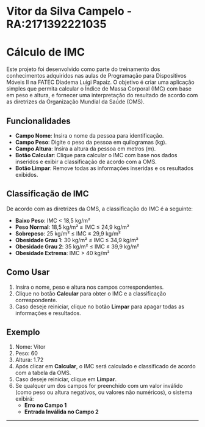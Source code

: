 # Vitor da Silva Campelo - RA:2171392221035

# Cálculo de IMC

Este projeto foi desenvolvido como parte do treinamento dos conhecimentos adquiridos nas aulas de Programação para Dispositivos Móveis II na FATEC Diadema Luigi Papaiz. O objetivo é criar uma aplicação simples que permita calcular o Índice de Massa Corporal (IMC) com base em peso e altura, e fornecer uma interpretação do resultado de acordo com as diretrizes da Organização Mundial da Saúde (OMS).

## Funcionalidades

- **Campo Nome**: Insira o nome da pessoa para identificação.
- **Campo Peso**: Digite o peso da pessoa em quilogramas (kg).
- **Campo Altura**: Insira a altura da pessoa em metros (m).
- **Botão Calcular**: Clique para calcular o IMC com base nos dados inseridos e exibir a classificação de acordo com a OMS.
- **Botão Limpar**: Remove todas as informações inseridas e os resultados exibidos.

## Classificação de IMC

De acordo com as diretrizes da OMS, a classificação do IMC é a seguinte:

- **Baixo Peso**: IMC < 18,5 kg/m²
- **Peso Normal**: 18,5 kg/m² ≤ IMC ≤ 24,9 kg/m²
- **Sobrepeso**: 25 kg/m² ≤ IMC ≤ 29,9 kg/m²
- **Obesidade Grau 1**: 30 kg/m² ≤ IMC ≤ 34,9 kg/m²
- **Obesidade Grau 2**: 35 kg/m² ≤ IMC ≤ 39,9 kg/m²
- **Obesidade Extrema**: IMC > 40 kg/m²

## Como Usar

1. Insira o nome, peso e altura nos campos correspondentes.
2. Clique no botão **Calcular** para obter o IMC e a classificação correspondente.
3. Caso deseje reiniciar, clique no botão **Limpar** para apagar todas as informações e resultados.

## Exemplo

1. Nome: Vitor
2. Peso: 60
3. Altura: 1.72
4. Após clicar em **Calcular**, o IMC será calculado e classificado de acordo com a tabela da OMS.
5. Caso deseje reiniciar, clique em **Limpar**.
6. Se qualquer um dos campos for preenchido com um valor inválido (como peso ou altura negativos, ou valores não numéricos), o sistema exibirá:
   - **Erro no Campo 1**
   - **Entrada Inválida no Campo 2**

---

